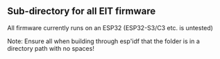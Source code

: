 ## Sub-directory for all EIT firmware ##

All firmware currently runs on an ESP32 (ESP32-S3/C3 etc. is untested)

Note: Ensure all when building through esp'idf that the folder is in a directory path with no spaces!
